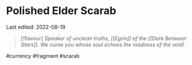 # Polished Elder Scarab
Last edited: 2022-08-19

> [!flavour]
> *Speaker of unclean truths, [[Egrin]] of the [[Dark Between Stars]]. We curse you whose soul echoes the madness of the void!*


#currency #fragment #scarab